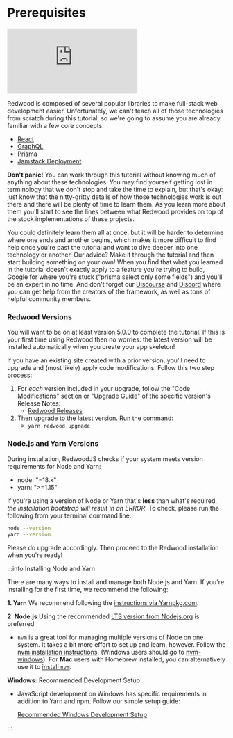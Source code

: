 # Prerequisites

<div class="video-container">
  <iframe src="https://www.youtube.com/embed/HJOzmp8oCIQ?rel=0" frameborder="0" allow="accelerometer; autoplay; encrypted-media; gyroscope; picture-in-picture; modestbranding; showinfo=0; fullscreen"></iframe>
</div>

Redwood is composed of several popular libraries to make full-stack web development easier. Unfortunately, we can't teach all of those technologies from scratch during this tutorial, so we're going to assume you are already familiar with a few core concepts:

- [React](https://react.dev/)
- [GraphQL](https://graphql.org/)
- [Prisma](https://prisma.io/)
- [Jamstack Deployment](https://jamstack.org/)

**Don't panic!** You can work through this tutorial without knowing much of anything about these technologies. You may find yourself getting lost in terminology that we don't stop and take the time to explain, but that's okay: just know that the nitty-gritty details of how those technologies work is out there and there will be plenty of time to learn them. As you learn more about them you'll start to see the lines between what Redwood provides on top of the stock implementations of these projects.

You could definitely learn them all at once, but it will be harder to determine where one ends and another begins, which makes it more difficult to find help once you're past the tutorial and want to dive deeper into one technology or another. Our advice? Make it through the tutorial and then start building something on your own! When you find that what you learned in the tutorial doesn't exactly apply to a feature you're trying to build, Google for where you're stuck ("prisma select only some fields") and you'll be an expert in no time. And don't forget our [Discourse](https://community.redwoodjs.com/) and [Discord](https://discord.gg/jjSYEQd) where you can get help from the creators of the framework, as well as tons of helpful community members.

### Redwood Versions

You will want to be on at least version 5.0.0 to complete the tutorial. If this is your first time using Redwood then no worries: the latest version will be installed automatically when you create your app skeleton!

If you have an existing site created with a prior version, you'll need to upgrade and (most likely) apply code modifications. Follow this two step process:

1. For _each_ version included in your upgrade, follow the "Code Modifications" section or "Upgrade Guide" of the specific version's Release Notes:
   - [Redwood Releases](https://github.com/redwoodjs/redwood/releases)
2. Then upgrade to the latest version. Run the command:
   - `yarn redwood upgrade`

### Node.js and Yarn Versions

During installation, RedwoodJS checks if your system meets version requirements for Node and Yarn:

- node: "=18.x"
- yarn: ">=1.15"

If you're using a version of Node or Yarn that's **less** than what's required, _the installation bootstrap will result in an ERROR_. To check, please run the following from your terminal command line:

```bash
node --version
yarn --version
```

Please do upgrade accordingly. Then proceed to the Redwood installation when you're ready!

:::info Installing Node and Yarn

There are many ways to install and manage both Node.js and Yarn. If you're installing for the first time, we recommend the following:

**1. Yarn**
We recommend following the [instructions via Yarnpkg.com](https://yarnpkg.com/getting-started/install).

**2. Node.js**
Using the recommended [LTS version from Nodejs.org](https://nodejs.org/en/) is preferred.

- `nvm` is a great tool for managing multiple versions of Node on one system. It takes a bit more effort to set up and learn, however. Follow the [nvm installation instructions](https://github.com/nvm-sh/nvm#installing-and-updating). (Windows users should go to [nvm-windows](https://github.com/coreybutler/nvm-windows/releases)). For **Mac** users with Homebrew installed, you can alternatively use it to [install `nvm`](https://formulae.brew.sh/formula/nvm).

**Windows:** Recommended Development Setup

- JavaScript development on Windows has specific requirements in addition to Yarn and npm. Follow our simple setup guide:

  [Recommended Windows Development Setup](../../how-to/windows-development-setup.md)

:::
